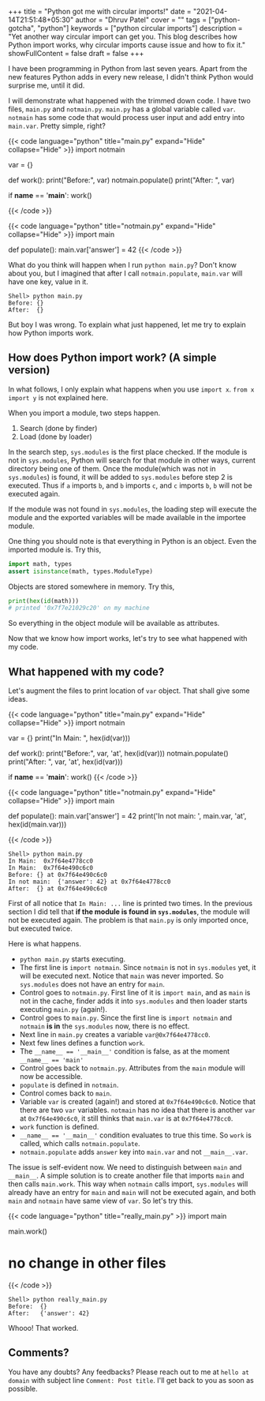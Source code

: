 +++
title = "Python got me with circular imports!"
date = "2021-04-14T21:51:48+05:30"
author = "Dhruv Patel"
cover = ""
tags = ["python-gotcha", "python"]
keywords = ["python circular imports"]
description = "Yet another way circular import can get you. This blog describes how Python import works, why circular imports cause issue and how to fix it."
showFullContent = false
draft = false
+++

I have been programming in Python from last seven years. Apart from the new features Python adds in every new release, I didn't think Python would surprise me, until it did.

I will demonstrate what happened with the trimmed down code. I have two files, `main.py` and `notmain.py`. `main.py` has a global variable called `var`. `notmain` has some code that would process user input and add entry into `main.var`. Pretty simple, right?

{{< code language="python" title="main.py" expand="Hide" collapse="Hide" >}}
import notmain

var = {}

def work():
    print("Before:", var)
    notmain.populate()
    print("After: ", var)

if __name__ == '__main__':
    work()

{{< /code >}}

{{< code language="python" title="notmain.py" expand="Hide" collapse="Hide" >}}
import main

def populate():
    main.var['answer'] = 42
{{< /code >}}

What do you think will happen when I run `python main.py`? Don't know about you, but I imagined that after I call `notmain.populate`, `main.var` will have one key, value in it.

```
Shell> python main.py
Before: {}
After:  {}
```

But boy I was wrong. To explain what just happened, let me try to explain how Python imports work.

## How does Python import work? (A simple version)

In what follows, I only explain what happens when you use `import x`. `from x import y` is not explained here.

When you import a module, two steps happen.
1. Search (done by finder)
2. Load (done by loader)

In the search step, `sys.modules` is the first place checked. If the module is not in `sys.modules`, Python will search for that module in other ways, current directory being one of them. Once the module(which was not in `sys.modules`) is found, it will be added to `sys.modules` before step 2 is executed. Thus if `a` imports `b`, and `b` imports `c`, and `c` imports `b`, `b` will not be executed again.

If the module was not found in `sys.modules`, the loading step will execute the module and the exported variables will be made available in the importee module.

One thing you should note is that everything in Python is an object. Even the imported module is. Try this,

```python
import math, types
assert isinstance(math, types.ModuleType)
```

Objects are stored somewhere in memory. Try this,
```python
print(hex(id(math)))
# printed '0x7f7e21029c20' on my machine
```

So everything in the object module will be available as attributes.

Now that we know how import works, let's try to see what happened with my code.

## What happened with my code?

Let's augment the files to print location of `var` object. That shall give some ideas.

{{< code language="python" title="main.py" expand="Hide" collapse="Hide" >}}
import notmain

var = {}
print("In Main: ", hex(id(var)))

def work():
    print("Before:", var, 'at', hex(id(var)))
    notmain.populate()
    print("After: ", var, 'at', hex(id(var)))


if __name__ == '__main__':
    work()
{{< /code >}}

{{< code language="python" title="notmain.py" expand="Hide" collapse="Hide" >}}
import main

def populate():
    main.var['answer'] = 42
    print('In not main: ', main.var, 'at', hex(id(main.var)))

{{< /code >}}

```
Shell> python main.py
In Main:  0x7f64e4778cc0
In Main:  0x7f64e490c6c0
Before: {} at 0x7f64e490c6c0
In not main:  {'answer': 42} at 0x7f64e4778cc0
After:  {} at 0x7f64e490c6c0
```

First of all notice that `In Main: ...` line is printed two times. In the previous section I did tell that **if the module is found in `sys.modules`**, the module will not be executed again. The problem is that `main.py` is only imported once, but executed twice.

Here is what happens.
- `python main.py` starts executing.
- The first line is `import notmain`. Since `notmain` is not in `sys.modules` yet, it will be executed next. Notice that `main` was never imported. So `sys.modules` does not have an entry for `main`.
- Control goes to `notmain.py`. First line of it is `import main`, and as `main` is not in the cache, finder adds it into `sys.modules` and then loader starts executing `main.py` (again!).
- Control goes to `main.py`. Since the first line is `import notmain` and `notmain` **is in** the `sys.modules` now, there is no effect.
- Next line in `main.py` creates a variable `var@0x7f64e4778cc0`.
- Next few lines defines a function `work`. 
- The `__name__ == '__main__'` condition is false, as at the moment `__name__ == 'main'`
-  Control goes back to `notmain.py`. Attributes from the `main` module will now be accessible.
- `populate` is defined in `notmain`.
- Control comes back to `main`. 
- Variable `var` is created (again!) and stored at `0x7f64e490c6c0`. Notice that there are two `var` variables. `notmain` has no idea that there is another `var` at `0x7f64e490c6c0`, it still thinks that `main.var` is at `0x7f64e4778cc0`.
- `work` function is defined.
- `__name__ == '__main__'` condition evaluates to true this time. So `work` is called, which calls `notmain.populate`.
- `notmain.populate` adds `answer` key into `main.var` and not `__main__.var`.

The issue is self-evident now. We need to distinguish between `main` and `__main__`. A simple solution is to create another file that imports `main` and then calls `main.work`. This way when `notmain` calls import, `sys.modules` will already have an entry for `main` and `main` will not be executed again, and both `main` and `notmain` have same view of `var`. So let's try this.

{{< code language="python" title="really_main.py" >}}
import main

main.work()

# no change in other files
{{< /code >}}


```
Shell> python really_main.py
Before:  {}
After:   {'answer': 42}
```

Whooo! That worked.

## Comments?
You have any doubts? Any feedbacks? Please reach out to me at `hello at domain` with subject line `Comment: Post title`. I'll get back to you as soon as possible.
